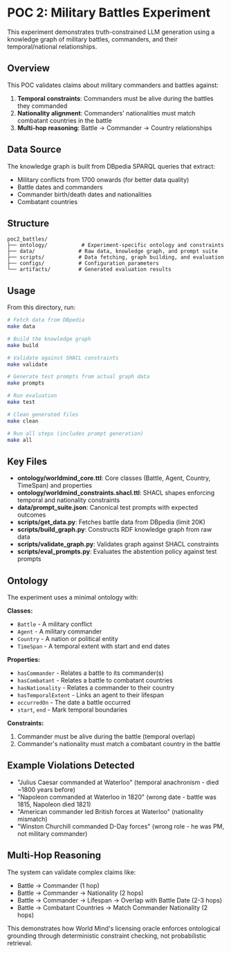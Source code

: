 # POC 2: Military Battles Experiment

This experiment demonstrates truth-constrained LLM generation using a knowledge graph of military battles, commanders, and their temporal/national relationships.

## Overview

This POC validates claims about military commanders and battles against:
1. **Temporal constraints**: Commanders must be alive during the battles they commanded
2. **Nationality alignment**: Commanders' nationalities must match combatant countries in the battle
3. **Multi-hop reasoning**: Battle → Commander → Country relationships

## Data Source

The knowledge graph is built from DBpedia SPARQL queries that extract:
- Military conflicts from 1700 onwards (for better data quality)
- Battle dates and commanders
- Commander birth/death dates and nationalities
- Combatant countries

## Structure

```
poc2_battles/
├── ontology/           # Experiment-specific ontology and constraints
├── data/              # Raw data, knowledge graph, and prompt suite
├── scripts/           # Data fetching, graph building, and evaluation
├── configs/           # Configuration parameters
└── artifacts/         # Generated evaluation results
```

## Usage

From this directory, run:

```bash
# Fetch data from DBpedia
make data

# Build the knowledge graph
make build

# Validate against SHACL constraints
make validate

# Generate test prompts from actual graph data
make prompts

# Run evaluation
make test

# Clean generated files
make clean

# Run all steps (includes prompt generation)
make all
```

## Key Files

- **ontology/worldmind_core.ttl**: Core classes (Battle, Agent, Country, TimeSpan) and properties
- **ontology/worldmind_constraints.shacl.ttl**: SHACL shapes enforcing temporal and nationality constraints
- **data/prompt_suite.json**: Canonical test prompts with expected outcomes
- **scripts/get_data.py**: Fetches battle data from DBpedia (limit 20K)
- **scripts/build_graph.py**: Constructs RDF knowledge graph from raw data
- **scripts/validate_graph.py**: Validates graph against SHACL constraints
- **scripts/eval_prompts.py**: Evaluates the abstention policy against test prompts

## Ontology

The experiment uses a minimal ontology with:

**Classes:**
- `Battle` - A military conflict
- `Agent` - A military commander
- `Country` - A nation or political entity
- `TimeSpan` - A temporal extent with start and end dates

**Properties:**
- `hasCommander` - Relates a battle to its commander(s)
- `hasCombatant` - Relates a battle to combatant countries
- `hasNationality` - Relates a commander to their country
- `hasTemporalExtent` - Links an agent to their lifespan
- `occurredOn` - The date a battle occurred
- `start`, `end` - Mark temporal boundaries

**Constraints:**
1. Commander must be alive during the battle (temporal overlap)
2. Commander's nationality must match a combatant country in the battle

## Example Violations Detected

- "Julius Caesar commanded at Waterloo" (temporal anachronism - died ~1800 years before)
- "Napoleon commanded at Waterloo in 1820" (wrong date - battle was 1815, Napoleon died 1821)
- "American commander led British forces at Waterloo" (nationality mismatch)
- "Winston Churchill commanded D-Day forces" (wrong role - he was PM, not military commander)

## Multi-Hop Reasoning

The system can validate complex claims like:
- Battle → Commander (1 hop)
- Battle → Commander → Nationality (2 hops)
- Battle → Commander → Lifespan → Overlap with Battle Date (2-3 hops)
- Battle → Combatant Countries → Match Commander Nationality (2 hops)

This demonstrates how World Mind's licensing oracle enforces ontological grounding through deterministic constraint checking, not probabilistic retrieval.

